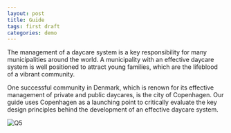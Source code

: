 ```yaml
---
layout: post
title: Guide
tags: first draft
categories: demo
---
```



The management of a daycare system is a key responsibility for many municipalities around the world. 
A municipality with an effective daycare system is well positioned to attract young families, which are the lifeblood of a vibrant community. 

One successful community in Denmark, which is renown for its effective management of private and public daycares, 
is the city of Copenhagen. Our guide uses Copenhagen as a launching point to critically evaluate the key design principles 
behind the development of an effective daycare system. 

![Q5](https://github.com/user-attachments/assets/dd4cd2d9-8fdf-485f-a019-f93478478606)

